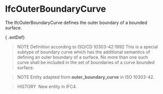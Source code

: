 # IfcOuterBoundaryCurve

The IfcOuterBoundaryCurve defines the outer boundary of a bounded surface.<!-- end of definition -->

{ .extDef}
> NOTE  Definition according to ISO/CD 10303-42:1992
> This is a special subtype of boundary curve which has the additional semantics of defining an outer boundary of a surface. No more than one such curve shall be included in the set of boundaries of a curve bounded surface.

> NOTE  Entity adapted from **outer_boundary_curve** in ISO 10303-42.

> HISTORY  New entity in IFC4.
